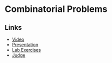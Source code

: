 # Combinatorial Problems
## Links
- [Video](https://www.youtube.com/watch?v=DdUZjtI1HoY "Video")
- [Presentation](https://drive.google.com/file/d/14_mbgIOwuwQLYkut3PoNvWQ5-QofXuJe/view?usp=sharing "Presentation")
- [Lab Exercises](https://drive.google.com/file/d/1qH0hjJyAMm128U3GwPA8N8OfyaBu7_0X/view?usp=sharing "Lab Exercises")
- [Judge](https://judge.softuni.bg/Contests/Practice/Index/2558#0 "Judge")
